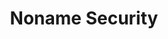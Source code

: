 ---
blog: https://nonamesecurity.com/blog
facebook: https://facebook.com/nonamesec
linkedin: https://linkedin.com/company/nonamesecurity
logohandle: nonamesecurity
sort: nonamesecurity
title: Noname Security
twitter: https://x.com/NonameSecurity
website: https://nonamesecurity.com/
---
